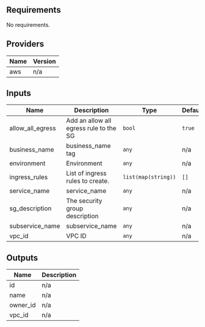 ## Requirements

No requirements.

## Providers

| Name | Version |
|------|---------|
| aws | n/a |

## Inputs

| Name | Description | Type | Default | Required |
|------|-------------|------|---------|:--------:|
| allow\_all\_egress | Add an allow all egress rule to the SG | `bool` | `true` | no |
| business\_name | business\_name tag | `any` | n/a | yes |
| environment | Environment | `any` | n/a | yes |
| ingress\_rules | List of ingress rules to create. | `list(map(string))` | `[]` | no |
| service\_name | service\_name | `any` | n/a | yes |
| sg\_description | The security group description | `any` | n/a | yes |
| subservice\_name | subservice\_name | `any` | n/a | yes |
| vpc\_id | VPC ID | `any` | n/a | yes |

## Outputs

| Name | Description |
|------|-------------|
| id | n/a |
| name | n/a |
| owner\_id | n/a |
| vpc\_id | n/a |

